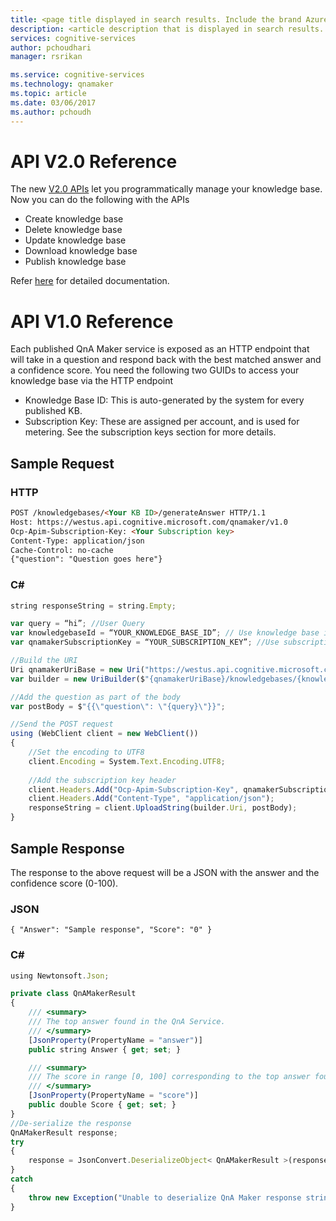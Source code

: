 ```yaml
---
title: <page title displayed in search results. Include the brand Azure. Up to 60 characters> | Microsoft Docs
description: <article description that is displayed in search results. 115 - 145 characters.>
services: cognitive-services
author: pchoudhari
manager: rsrikan

ms.service: cognitive-services
ms.technology: qnamaker
ms.topic: article
ms.date: 03/06/2017
ms.author: pchoudh
---
```


# API V2.0 Reference #
The new [V2.0 APIs](https://westus.dev.cognitive.microsoft.com/docs/services/58994a073d9e04097c7ba6fe/operations/58994a073d9e041ad42d9baa) let you programmatically manage your knowledge base. Now you can do the following with the APIs

  * Create knowledge base
  * Delete knowledge base
  * Update knowledge base
  * Download knowledge base
  * Publish knowledge base

Refer [here](https://westus.dev.cognitive.microsoft.com/docs/services/58994a073d9e04097c7ba6fe/operations/58994a073d9e041ad42d9baa) for detailed documentation.

# API V1.0 Reference #
Each published QnA Maker service is exposed as an HTTP endpoint that will take in a question and respond back with the best matched answer and a confidence score.
You need the following two GUIDs to access your knowledge base via the HTTP endpoint

  * Knowledge Base ID: This is auto-generated by the system for every published KB.
  * Subscription Key: These are assigned per account, and is used for metering. See the subscription keys section for more details.
  
## Sample Request ##

### HTTP ###
```Markdown
POST /knowledgebases/<Your KB ID>/generateAnswer HTTP/1.1
Host: https://westus.api.cognitive.microsoft.com/qnamaker/v1.0
Ocp-Apim-Subscription-Key: <Your Subscription key>
Content-Type: application/json
Cache-Control: no-cache
{"question": "Question goes here"}
```

### C# ###
```javascript
string responseString = string.Empty;

var query = “hi”; //User Query
var knowledgebaseId = “YOUR_KNOWLEDGE_BASE_ID”; // Use knowledge base id created.
var qnamakerSubscriptionKey = “YOUR_SUBSCRIPTION_KEY”; //Use subscription key assigned to you.

//Build the URI
Uri qnamakerUriBase = new Uri("https://westus.api.cognitive.microsoft.com/qnamaker/v1.0");
var builder = new UriBuilder($"{qnamakerUriBase}/knowledgebases/{knowledgebaseId}/generateAnswer");

//Add the question as part of the body
var postBody = $"{{\"question\": \"{query}\"}}";

//Send the POST request
using (WebClient client = new WebClient())
{
	//Set the encoding to UTF8
	client.Encoding = System.Text.Encoding.UTF8;
	
	//Add the subscription key header
	client.Headers.Add("Ocp-Apim-Subscription-Key", qnamakerSubscriptionKey);
	client.Headers.Add("Content-Type", "application/json");
	responseString = client.UploadString(builder.Uri, postBody);
}
```

## Sample Response ##
The response to the above request will be a JSON with the answer and the confidence score (0-100).

### JSON ###
`{
  "Answer": "Sample response",
  "Score": "0"
}`

### C# ###
```javascript
using Newtonsoft.Json; 

private class QnAMakerResult
{
    /// <summary>
    /// The top answer found in the QnA Service.
    /// </summary>
    [JsonProperty(PropertyName = "answer")]
    public string Answer { get; set; }

    /// <summary>
    /// The score in range [0, 100] corresponding to the top answer found in the QnA    Service.
    /// </summary>
    [JsonProperty(PropertyName = "score")]
    public double Score { get; set; }
}
//De-serialize the response
QnAMakerResult response;
try
{
    response = JsonConvert.DeserializeObject< QnAMakerResult >(responseString);
}
catch
{
    throw new Exception("Unable to deserialize QnA Maker response string.");
}
```
